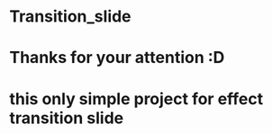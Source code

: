 # Transition_slide
# Thanks for your attention :D
# this only simple project for effect transition slide 
